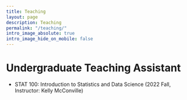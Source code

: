 ```yaml
---
title: Teaching
layout: page
description: Teaching
permalink: "/teaching/"
intro_image_absolute: true
intro_image_hide_on_mobile: false
---
```


# Undergraduate Teaching Assistant

* STAT 100: Introduction to Statistics and Data Science (2022 Fall, Instructor: Kelly McConville)
